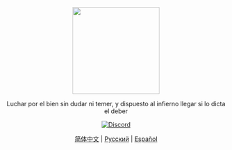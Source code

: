 <div align="center">
<a href="https://github.com/Dreams-Office/LimbusCompanySpanishTranslationTeam">
   <size=80%><img src="https://avatars.githubusercontent.com/u/167843717"width="200" height="200" /></size>
</a>

Luchar por el bien sin dudar ni temer, y dispuesto al infierno llegar si lo dicta el deber

[![Discord](https://img.shields.io/badge/Discord%20Hispano%20de%20PM-641E16?style=plastic&logo=discord&logoColor=473DBF&link=https%3A%2F%2Fdiscord.gg%2FWfbHG4aZ6f)](https://discord.gg/WfbHG4aZ6f)

[简体中文](https://github.com/LocalizeLimbusCompany/LocalizeLimbusCompany) | [Русский](https://github.com/Crescent-Corporation/LimbusCompanyBusRUS) | [Español](https://github.com/Dreams-Office/LimbusCompanySpanishTranslationTeam)
</div>
